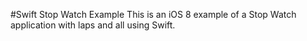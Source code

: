 #Swift Stop Watch Example
This is an iOS 8 example of a Stop Watch application with laps and all using Swift.

